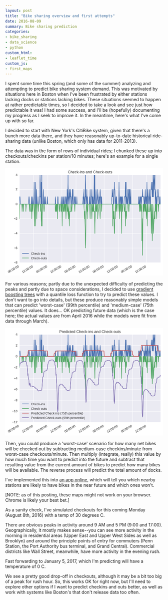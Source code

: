 ```yaml
---
layout: post
title: "Bike sharing overview and first attempts"
date: 2016-08-09
summary: Bike sharing prediction
categories:
- bike_sharing
- data_science
- python
custom_html:
- leaflet_time
custom_js:
- first_maps
---
```


I spent some time this spring (and some of the summer) analyzing and attempting to predict bike sharing system demand. This was motivated by situations here in Boston when I've been frustrated by either stations lacking docks or stations lacking bikes. These situations seemed to happen at rather predictable times, so I decided to take a look and see just how predictable it was! I had some success, and I'll be (hopefully) documenting my progress as I seek to improve it. In the meantime, here's what I've come up with so far.

I decided to start with New York's CitiBike system, given that there's a bunch more data there, and they have reasonably up-to-date historical ride-sharing data (unlike Boston, which only has data for 2011-2013).

The data was in the form of rows of individual rides; I chunked these up into checkouts/checkins per station/10 minutes; here's an example for a single station.

![checkins and checkouts](/files/images/checkin_out.png)

For various reasons; partly due to the unexpected difficulty of predicting the peaks and partly due to space considerations, I decided to use [gradient boosting trees](https://en.wikipedia.org/wiki/Gradient_boosting#Gradient_tree_boosting) with a quantile loss function to try to predict these values. I don't want to go into details, but these produce reasonably simple models that can predict 'worst-case' (99th percentile) and 'medium-case' (75th percentile) values. It does... OK predicting future data (which is the case here; the actual values are from April 2016 while the models were fit from data through March).

![predicted checkins and checkouts](/files/images/pred_checkin_out.png)

Then, you could produce a 'worst-case' scenario for how many net bikes will be checked out by subtracting medium-case checkins/minute from worst-case checkouts/minute. Then multiply (integrate, really) this value by how much time you want to predict into the future and subtract that resulting value from the current amount of bikes to predict how many bikes will be available. The reverse process will predict the total amount of docks.

I've implemented this into [an app online](https://bike-share-trip-planner.herokuapp.com), which will tell you which nearby stations are likely to have bikes in the near future and which ones won't.

[NOTE: as of this posting, these maps might not work on your browser. Chrome is likely your best bet.]

As a sanity check, I've simulated checkouts for this coming Monday (August 8th, 2016) with a temp of 30 degrees C. 

<div class="nyc_bike_share" id="map_warm"></div>

There are obvious peaks in activity around 9 AM and 5 PM (9:00 and 17:00). Geographically, it mostly makes sense--you can see more activity in the morning in residential areas (Upper East and Upper West Sides as well as Brooklyn) and around the principle points of entry for commuters (Penn Station, the Port Authority bus terminal, and Grand Central). Commercial districts like Wall Street, meanwhile, have more activity in the evening rush.

Fast forwarding to January 5, 2017, which I'm predicting will have a temperature of 0 C.

<div class="nyc_bike_share" id="map_cold"></div>

We see a pretty good drop-off in checkouts, although it may be a bit too big of a peak for rush hour. So, this works OK for right now, but I'll need to explore other options if I want to predict checkins and outs better, as well as work with systems like Boston's that don't release data too often. 